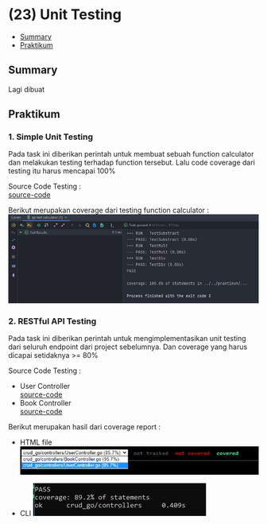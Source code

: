 # (23) Unit Testing

- [Summary](#Summary)
- [Praktikum](#Praktikum)

## Summary
Lagi dibuat

## Praktikum
### 1. Simple Unit Testing
Pada task ini diberikan perintah untuk membuat sebuah function calculator dan melakukan testing terhadap function tersebut. Lalu code coverage dari testing itu harus mencapai 100%

Source Code Testing :  
[source-code](./praktikum/calculator/calculate_test.go)

Berikut merupakan coverage dari testing function calculator : 
![hasil](./screenshots/calculator_test.jpg)  

### 2. RESTful API Testing
Pada task ini diberikan perintah untuk mengimplementasikan unit testing dari seluruh endpoint dari project sebelumnya. Dan coverage yang harus dicapai setidaknya >= 80%

Source Code Testing :  
- User Controller   
  [source-code](./praktikum/RESTful-API/controllers/UserController_test.go)
- Book Controller  
  [source-code](./praktikum/RESTful-API/controllers/BookController_test.go)
  
 Berikut merupakan hasil dari coverage report :
 - HTML file
  ![hasil](./screenshots/coverage_report.jpg)  
 
 - CLI
  ![hasil](./screenshots/coverage_report_2.jpg)
